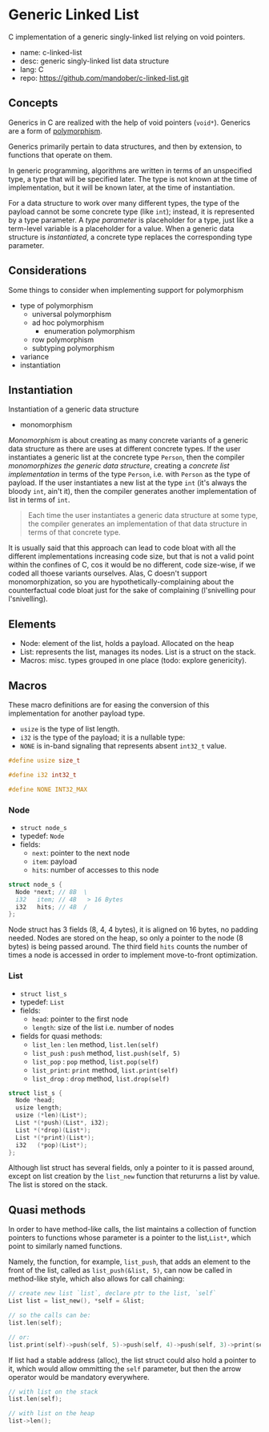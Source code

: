 # Generic Linked List

C implementation of a generic singly-linked list relying on void pointers.

- name: c-linked-list
- desc: generic singly-linked list data structure
- lang: C
- repo: https://github.com/mandober/c-linked-list.git

## Concepts

Generics in C are realized with the help of void pointers (`void*`). Generics are a form of [polymorphism](./polymorphism).

Generics primarily pertain to data structures, and then by extension, to functions that operate on them. 

In generic programming, algorithms are written in terms of an unspecified type, a type that will be specified later. The type is not known at the time of implementation, but it will be known later, at the time of instantiation. 

For a data structure to work over many different types, the type of the payload cannot be some concrete type (like `int`); instead, it is represented by a type parameter. A *type parameter* is placeholder for a type, just like a term-level variable is a placeholder for a value. When a generic data structure is *instantiated*, a concrete type replaces the corresponding type parameter.

## Considerations

Some things to consider when implementing support for polymorphism
- type of polymorphism
  - universal polymorphism
  - ad hoc polymorphism
    - enumeration polymorphism
  - row polymorphism
  - subtyping polymorphism
- variance
- instantiation

## Instantiation

Instantiation of a generic data structure
- monomorphism

*Monomorphism* is about creating as many concrete variants of a generic data structure as there are uses at different concrete types. If the user instantiates a generic list at the concrete type `Person`, then the compiler *monomorphizes the generic data structure*, creating a *concrete list implementation* in terms of the type `Person`, i.e. with `Person` as the type of payload. If the user instantiates a new list at the type `int` (it's always the bloody `int`, ain't it), then the compiler generates another implementation of list in terms of `int`.

>Each time the user instantiates a generic data structure at some type, the compiler generates an implementation of that data structure in terms of that concrete type.

It is usually said that this approach can lead to code bloat with all the different implementations increasing code size, but that is not a valid point within the confines of C, cos it would be no different, code size-wise, if we coded all thoese variants ourselves. Alas, C doesn't support monomorphization, so you are hypothetically-complaining about the counterfactual code bloat just for the sake of complaining (l'snivelling pour l'snivelling).



## Elements

- Node: element of the list, holds a payload. Allocated on the heap
- List: represents the list, manages its nodes. List is a struct on the stack.
- Macros: misc. types grouped in one place (todo: explore genericity).

## Macros

These macro definitions are for easing the conversion of this implementation for another payload type.

- `usize` is the type of list length.
- `i32` is the type of the payload; it is a nullable type:
- `NONE` is in-band signaling that represents absent `int32_t` value.

```c
#define usize size_t

#define i32 int32_t

#define NONE INT32_MAX
```



### Node

- `struct node_s`
- typedef: `Node`
- fields:
  - `next`: pointer to the next node
  - `item`: payload
  - `hits`: number of accesses to this node

```c
struct node_s {
  Node *next; // 8B  \
  i32   item; // 4B   > 16 Bytes
  i32   hits; // 4B  /
};
```

Node struct has 3 fields (8, 4, 4 bytes), it is aligned on 16 bytes, no padding needed. Nodes are stored on the heap, so only a pointer to the node (8 bytes) is being passed around. The third field `hits` counts the number of times a node is accessed in order to implement move-to-front optimization.



### List

- `struct list_s`
- typedef: `List`
- fields:
  - `head`: pointer to the first node
  - `length`: size of the list i.e. number of nodes
- fields for quasi methods:
  - `list_len`  : `len` method, `list.len(self)`
  - `list_push` : `push` method, `list.push(self, 5)`
  - `list_pop`  : `pop` method, `list.pop(self)`
  - `list_print`: `print` method, `list.print(self)`
  - `list_drop` : `drop` method, `list.drop(self)`


```c
struct list_s {
  Node *head;
  usize length;
  usize (*len)(List*);
  List *(*push)(List*, i32);
  List *(*drop)(List*);
  List *(*print)(List*);
  i32   (*pop)(List*);
};
```

Although list struct has several fields, only a pointer to it is passed around, except on list creation by the `list_new` function that retururns a list by value. The list is stored on the stack.


## Quasi methods

In order to have method-like calls, the list maintains a collection of function pointers to functions whose parameter is a pointer to the list,`List*`, which point to similarly named functions.

Namely, the function, for example, `list_push`, that adds an element to the front of the list, called as `list_push(&list, 5)`, can now be called in method-like style, which also allows for call chaining:

```c
// create new list `list`, declare ptr to the list, `self`
List list = list_new(), *self = &list;

// so the calls can be:
list.len(self);

// or:
list.print(self)->push(self, 5)->push(self, 4)->push(self, 3)->print(self);
```

If list had a stable address (alloc), the list struct could also hold a pointer to it, which would allow ommitting the `self` parameter, but then the arrow operator would be mandatory everywhere.

```c
// with list on the stack
list.len(self);

// with list on the heap
list->len();
```
